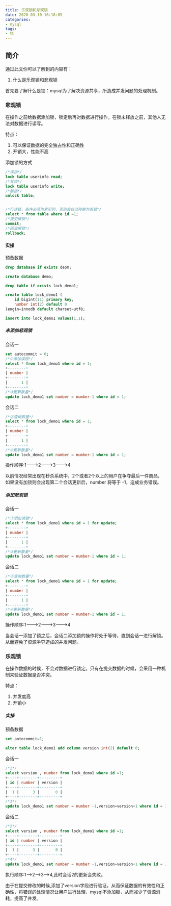 ```yaml
---
title: 乐观锁和悲观锁
date: 2020-03-10 16:18:09
categories: 
- mysql
tags:
- 锁
---
```


## 简介
通过此文你可以了解到的内容有：
1. 什么是乐观锁和悲观锁

首先要了解什么是锁：mysql为了解决资源共享，所造成并发问题的处理机制。

### 悲观锁
在操作之前给数据添加锁，锁定后再对数据进行操作。在锁未释放之前，其他人无法对数据进行读写。

特点：
1. 可以保证数据的完全独占性和正确性
2. 开销大，性能不高

<!--more-->

添加锁的方式
```sql
/*读锁*/
lock table userinfo read;
/*写锁*/
lock table userinfo write;
/*解锁*/
unlock table;


/*行读锁，条件必须为索引列，否则会自动转换为表锁*/
select * from table where id =1;
/*提交解锁*/
commit;
/*回滚解锁*/
rollback;
```

#### 实操
预备数据
```sql
drop database if exists deom;

create database demo;

drop table if exists lock_demo1;

create table lock_demo1 (
    id bigint(11) primary key,
    number int(2) default 0
)engin=innodb default charset=utf8;

insert into lock_demo1 values(1,1);
```

##### 未添加悲观锁
会话一
```sql
set autocommit = 0;
/*①添加读锁*/
select * from lock_demo1 where id = 1;
+--------+
| number |
+--------+
|      1 |
+--------+
/*③更新数量*/
update lock_demo1 set number = number-1 where id = 1;
```

会话二
```sql
/*②查询数量*/
select * from lock_demo1 where id = 1;
+--------+
| number |
+--------+
|      1 |
+--------+
/*④更新数量*/
update lock_demo1 set number = number-1 where id = 1;
```
操作顺序:1--->2--->3--->4

以前情况经常出现在秒杀系统中，2个或者2个以上的用户在争夺最后一件商品，如果没有加锁则会出现第二个会话更新后，number 将等于 -1，造成业务错误。

##### 添加悲观锁
会话一
```sql
/*①添加读锁*/
select * from lock_demo1 where id = 1 for update;
+--------+
| number |
+--------+
|      1 |
+--------+
/*③更新数量*/
update lock_demo1 set number = number-1 where id = 1;
```

会话二
```sql
/*②查询数量*/
select * from lock_demo1 where id = 1 for update;
+--------+
| number |
+--------+
|      1 |
+--------+
/*④更新数量*/
update lock_demo1 set number = number-1 where id = 1;
```

操作顺序:1--->2--->3--->4

当会话一添加了锁之后，会话二添加锁的操作将处于等待，直到会话一进行解锁。从而避免了资源争夺造成的并发问题。

### 乐观锁
在操作数据的时候，不会对数据进行锁定。只有在提交数据的时候，会采用一种机制来验证数据是否冲突。

特点：
1. 并发度高
2. 开销小


##### 实操
预备数据
```sql
set aotocommit=1;

alter table lock_demo1 add column version int(2) default 0;
```

会话一
```sql
/*1*/
select version , number from lock_demo1 where id =1;
+----+--------+---------+
| id | number | version |
+----+--------+---------+
|  1 |      3 |       0 |
+----+--------+---------+
/*3*/
update lock_demo1 set number = number -1,version=version+1 where id = 1 and version = 0;
```

会话二
```sql
/*2*/
select version , number from lock_demo1 where id =1;
+----+--------+---------+
| id | number | version |
+----+--------+---------+
|  1 |      3 |       0 |
+----+--------+---------+
/*4*/
update lock_demo1 set number = number -1,version=version+1 where id = 1 and version = 0;
```
执行顺序:1-->2-->3-->4,此时会话2的更新会失败。

由于在提交修改的时候,添加了version字段进行验证，从而保证数据的有效性和正确性，将错误的处理情况让用户进行处理，mysql不添加锁，从而减少了资源消耗，提高了并发。
